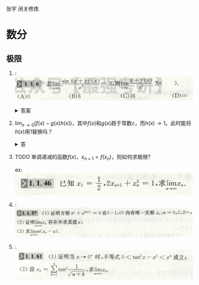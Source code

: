 张宇 闭关修炼
# 数分
## 极限
1. :
   ![](image/2019-10-30-16-20-49.png)
   <details>
   <summary>答案</summary>

   36.
   </details>

2. $\displaystyle\lim_{x\rightarrow0}(f(x)-g(x)h(x))$，其中$f(x)$和$g(x)$趋于常数$c$，而$h(x)\rightarrow 1$。此时能将$h(x)$用1替换吗？
   <details>
   <summary>答</summary>
   
   不能.
   </details>
3. TODO 单调递减的函数$f(x)$，$x_{n+1}=f(x_n)$，则如何求极限?
   
   ex:![](image/2019-10-31-21-43-25.png)
4. :![](image/2019-11-01-20-54-27.png)
5. :![](image/2019-11-01-20-32-43.png)